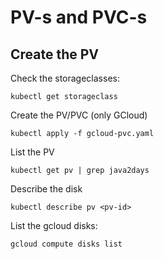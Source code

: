 # PV-s and PVC-s

## Create the PV

Check the storageclasses:

````
kubectl get storageclass
````

Create the PV/PVC (only GCloud)

````
kubectl apply -f gcloud-pvc.yaml
````

List the PV

````
kubectl get pv | grep java2days 
````

Describe the disk

````
kubectl describe pv <pv-id>
````

List the gcloud disks:

````
gcloud compute disks list
````


